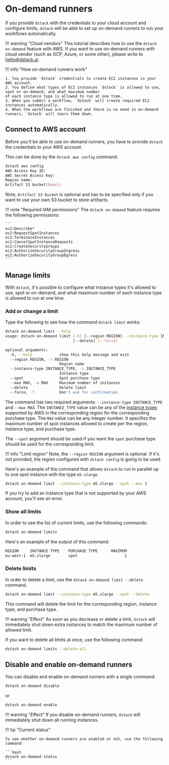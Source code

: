 # On-demand runners

If you provide `dstack` with the credentials to your cloud account and configure limits, 
`dstack` will be able to set up on-demand runners to run your workflows automatically. 

!!! warning "Cloud vendors"
    This tutorial describes how to use the `dstack on-demand` feature with AWS. 
    If you want to use on-demand runners with cloud vendor (such as GCP, Azure, or some other), please write to 
    [hello@dstack.ai](mailto:hello@dstack.ai).

!!! info "How on-demand runners work"

    1. You provide `dstack` credentials to create EC2 instances in your AWS account.
    2. You define what types of EC2 instances `dstack` is allowed to use, spot or on-demand, and what maximum number 
    of each instance type is allowed to run at one time.
    3. When you submit a workflow, `dstack` will create required EC2 instances automatically.
    4. When the workflows are finished and there is no need in on-demand runners, `dstack` will tears them down.

## Connect to AWS account

Before you'll be able to use on-demand runners, you have to provide `dstack` the credentials
to your AWS account. 

This can be done by the `dstack aws config` command:

```bash
dstack aws config
AWS Access Key ID:  
AWS Secret Access Key: 
Region name:
Artifact S3 bucket[None]: 
```

Note, `Artifact S3 bucket` is optional and has to be specified only if you want to use your own S3 bucket to store 
artifacts.

!!! note "Required IAM permissions"
    The `dstack on-demand` feature requires the following permissions:

    ```
    ec2:Describe*
    ec2:RequestSpotInstances
    ec2:TerminateInstances
    ec2:CancelSpotInstanceRequests
    ec2:CreateSecurityGroups
    ec2:AuthorizeSecurityGroupIngress
    ec2:AuthorizeSecurityGroupEgress
    ```

## Manage limits

With `dstack`, it's possible to configure what instance types it's allowed to use, spot or on-demand, 
and what maximum number of each instance type is allowed to run at one time.

### Add or change a limit

Type the following to see how the command `dstack limit` works:

```bash
dstack on-demand limit --help
usage: dstack on-demand limit [-h] [--region REGION] --instance-type INSTANCE_TYPE [--spot] [--max MAX]
                              [--delete] [--force]

optional arguments:
  -h, --help            show this help message and exit
  --region REGION, -r REGION
                        Region name
  --instance-type INSTANCE_TYPE, -i INSTANCE_TYPE
                        Instance type
  --spot                Spot purchase type
  --max MAX, -m MAX     Maximum number of instances
  --delete              Delete limit
  --force, -f           Don't ask for confirmation
```

The command has two required arguments: `--instance-type INSTANCE_TYPE` and `--max MAX`.
The `INSTANCE_TYPE` value can be any of the [instance types](https://aws.amazon.com/ec2/instance-types/)
supported by AWS in the corresponding region for the corresponding purchase type.
The `MAX` value can be any integer number. It specifies the maximum number of spot instances
allowed to create per the region, instance type, and purchase type.

The `--spot` argument should be used if you want the `spot` purchase type should be used for the corresponding limit. 

!!! info "Limit region"
    Note, the `--region REGION` argument is optional. If it's not provided, the region configured with `dstack config`
    is going to be used.

Here's an example of the command that allows `dstack` to run in parallel up to one spot instance with the type `m5.xlarge`.
    
```bash
dstack on-demand limit --instance-type m5.xlarge --spot --max 1
```
    
If you try to add an instance type that is not supported by your AWS account, you'll see an error.

### Show all limits

In order to see the list of current limits, use the following commands:

```bash
dstack on-demand limits
```

Here's an example of the output of this command:

```bash
REGION     INSTANCE TYPE    PURCHASE TYPE      MAXIMUM
eu-west-1  m5.xlarge        spot                     1
```

### Delete limits

In order to delete a limit, use the `dstack on-demand limit --delete` command.

```bash
dstack on-demand limit --instance-type m5.xlarge --spot --delete
```

This command will delete the limit for the corresponding region, instance type, and purchase type. 

!!! warning "Effect" 
    As soon as you decrease or delete a limit, `dstack` will immediately shut down extra instances to match
    the maximum number of allowed limit.

If you want to delete all limits at once, use the following command:

```bash
dstack on-demand limits --delete-all
```

## Disable and enable on-demand runners

You can disable and enable on-demand runners with a single command:

```bash
dstack on-demand disable
```

or 

```bash
dstack on-demand enable
```

!!! warning "Effect"
    If you disable on-demand runners, `dstack` will immediately shut down all running instances.

!!! tip "Current status"

    To see whether on-demand runners are enabled or not, use the following command:
    
    ```bash
    dstack on-demand status
    ```

